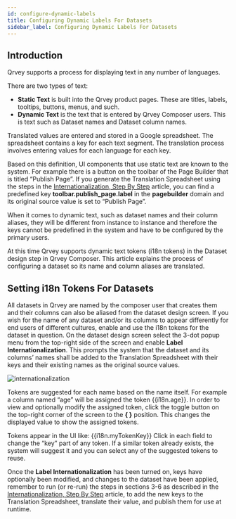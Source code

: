 ```yaml
---
id: configure-dynamic-labels
title: Configuring Dynamic Labels For Datasets
sidebar_label: Configuring Dynamic Labels For Datasets
---
```


<div style={{textAlign: "justify"}}>

## Introduction
Qrvey supports a process for displaying text in any number of languages.
 
There are two types of text:
* **Static Text** is built into the Qrvey product pages. These are titles, labels, tooltips, buttons, menus, and such.
* **Dynamic Text** is the text that is entered by Qrvey Composer users. This is text such as Dataset names and Dataset column names.
 
Translated values are entered and stored in a Google spreadsheet. The spreadsheet contains a key for each text segment. The translation process involves entering values for each language for each key.
 
Based on this definition, UI components that use static text are known to the system. For example there is a button on the toolbar of the Page Builder that is titled “Publish Page”. If you generate the Translation Spreadsheet using the steps in the [Internationalization, Step By Step](../internationalization/step-by-step.md) article, you can find a predefined key **toolbar.publish_page.label** in the **pagebuilder** domain and its original source value is set to “Publish Page”.
 
When it comes to dynamic text, such as dataset names and their column aliases, they will be different from instance to instance and therefore the keys cannot be predefined in the system and have to be configured by the primary users.
 
At this time Qrvey supports dynamic text tokens (i18n tokens) in the Dataset design step in Qrvey Composer. This article explains the process of configuring a dataset so its name and column aliases are translated.
 
## Setting i18n Tokens For Datasets
All datasets in Qrvey are named by the composer user that creates them and their columns can also be aliased from the dataset design screen.
If you wish for the name of any dataset and/or its columns to appear differently for end users of different cultures, enable and use the i18n tokens for the dataset in question.
On the dataset design screen select the 3-dot popup menu from the top-right side of the screen and enable **Label Internationalization**. This prompts the system that the dataset and its columns’ names shall be added to the Translation Spreadsheet with their keys and their existing names as the original source values.
 
 
![internationalization](https://s3.amazonaws.com/cdn.qrvey.com/documentation_assets/ui-docs/special-features/internationalization/configuring-dynamic-labels/dynamic1.png#thumbnail-40)
 
 
 
Tokens are suggested for each name based on the name itself. For example a column named “age” will be assigned the token &#123;&#123;i18n.age&#125;&#125;. In order to view and optionally modify the assigned token, click the toggle button on the top-right corner of the screen to the <b>{ }</b> position. This changes the displayed value to show the assigned tokens.
 
Tokens appear in the UI like: &#123;&#123;i18n.myTokenKey&#125;&#125;
Click in each field to change the “key” part of any token. If a similar token already exists, the system will suggest it and you can select any of the suggested tokens to reuse.
 
Once the **Label Internationalization** has been turned on, keys have optionally been modified, and changes to the dataset have been applied, remember to run (or re-run) the steps in sections 3-6 as described in the [Internationalization, Step By Step](../internationalization/step-by-step.md) article, to add the new keys to the Translation Spreadsheet, translate their value, and publish them for use at runtime. 
 
 
 
</div>